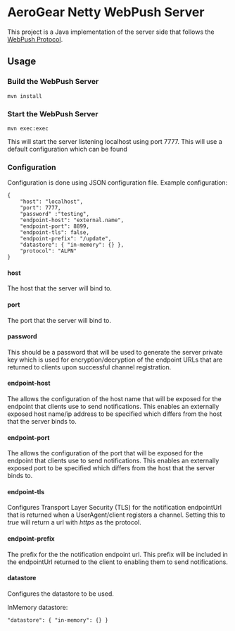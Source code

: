 # AeroGear Netty WebPush Server
This project is a Java implementation of the server side that follows the
[WebPush Protocol](http://tools.ietf.org/html/draft-thomson-webpush-http2-00).

## Usage

### Build the WebPush Server

    mvn install

### Start the WebPush Server

    mvn exec:exec
    
This will start the server listening localhost using port 7777. This will use a default configuration which can be found

### Configuration
Configuration is done using JSON configuration file.
Example configuration:  

    {
        "host": "localhost",
        "port": 7777,
        "password" :"testing",
        "endpoint-host": "external.name",
        "endpoint-port": 8899,
        "endpoint-tls": false,
        "endpoint-prefix": "/update",
        "datastore": { "in-memory": {} },
        "protocol": "ALPN"
    }

#### host
The host that the server will bind to.

#### port
The port that the server will bind to.

#### password
This should be a password that will be used to generate the server private key which is used for  encryption/decryption
of the endpoint URLs that are returned to clients upon successful channel registration.

#### endpoint-host
The allows the configuration of the host name that will be exposed for the endpoint that clients use to send notifications.
This enables an externally exposed host name/ip address to be specified which differs from the host that the server 
binds to.

#### endpoint-port
The allows the configuration of the port that will be exposed for the endpoint that clients use to send notifications.
This enables an externally exposed port to be specified which differs from the host that the server binds to.

#### endpoint-tls
Configures Transport Layer Security (TLS) for the notification endpointUrl that is returned when a UserAgent/client registers a channel. 
Setting this to _true_ will return a url with _https_ as the protocol.

#### endpoint-prefix  
The prefix for the the notification endpoint url. This prefix will be included in the endpointUrl returned to the client to enabling them to send notifications.

#### datastore
Configures the datastore to be used.  

InMemory datastore:

    "datastore": { "in-memory": {} }
    


    
    
